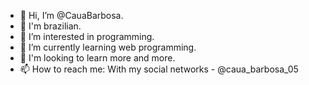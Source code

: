 - 👋 Hi, I’m @CauaBarbosa.
- 🚩 I'm brazilian.
- 👀 I’m interested in programming.
- 🌱 I’m currently learning web programming.
- 💞️ I'm looking to learn more and more.
- 📫 How to reach me: With my social networks - @caua_barbosa_05

<!---
CauaBarbosa/CauaBarbosa is a ✨ special ✨ repository because its `README.md` (this file) appears on your GitHub profile.
You can click the Preview link to take a look at your changes.
--->
